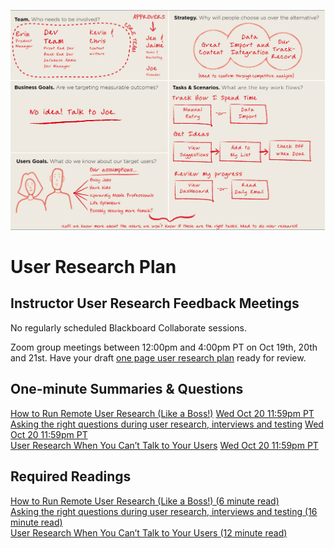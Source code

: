 ![User Research Notes](assets/images/9203760174_499895dece_k.jpeg ':class=banner-image')

# User Research Plan

## Instructor User Research Feedback Meetings
No regularly scheduled Blackboard Collaborate sessions.  

Zoom group meetings between 12:00pm and 4:00pm PT on Oct 19th, 20th and 21st. Have your draft [one page user research plan](https://www.smashingmagazine.com/2012/01/ux-research-plan-stakeholders-love/) ready for review.  

## One-minute Summaries & Questions
[How to Run Remote User Research (Like a Boss!)](https://canvas.sfu.ca/courses/64326/assignments/662735) <span class='badge'> [Wed Oct 20 11:59pm PT](https://www.timeanddate.com/worldclock/fixedtime.html?msg=One-minute+Summaries+for+Week+7+Due+Date&iso=20211020T235900&p1=256)</span>  
[Asking the right questions during user research, interviews and testing](https://canvas.sfu.ca/courses/64326/assignments/662732) <span class='badge'> [Wed Oct 20 11:59pm PT](https://www.timeanddate.com/worldclock/fixedtime.html?msg=One-minute+Summaries+for+Week+7+Due+Date&iso=20211020T235900&p1=256)</span>  
[User Research When You Can’t Talk to Your Users](https://canvas.sfu.ca/courses/64326/assignments/662746) <span class='badge'> [Wed Oct 20 11:59pm PT](https://www.timeanddate.com/worldclock/fixedtime.html?msg=One-minute+Summaries+for+Week+7+Due+Date&iso=20211020T235900&p1=256)</span>  

## Required Readings  
[How to Run Remote User Research (Like a Boss!) (6 minute read)](https://medium.com/mixed-methods/how-to-run-remote-user-research-like-a-boss-b3729954f03)  
[Asking the right questions during user research, interviews and testing (16 minute read)](https://uxdesign.cc/asking-the-right-questions-on-user-research-interviews-and-testing-427261742a67)  
[User Research When You Can’t Talk to Your Users (12 minute read)](https://alistapart.com/article/user-research-when-you-cant-talk-to-your-users/)  
